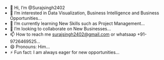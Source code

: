 - 👋 Hi, I’m @Surajsingh2402
- 👀 I’m interested in Data Visualization, Business Intelligence and Business Opportunities...
- 🌱 I’m currently learning New Skills such as Project Management...
- 💞️ I’m looking to collaborate on New Businesses...
- 📫 How to reach me surajsingh2402@gmail.com or whatsaap +91-9726469525...
- 😄 Pronouns: Him...
- ⚡ Fun fact: I am always eager for new opportunities...

<!---
Surajsingh2402/Surajsingh2402 is a ✨ special ✨ repository because its `README.md` (this file) appears on your GitHub profile.
You can click the Preview link to take a look at your changes.
--->
